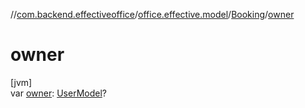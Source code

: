 //[com.backend.effectiveoffice](../../../index.md)/[office.effective.model](../index.md)/[Booking](index.md)/[owner](owner.md)

# owner

[jvm]\
var [owner](owner.md): [UserModel](../-user-model/index.md)?
